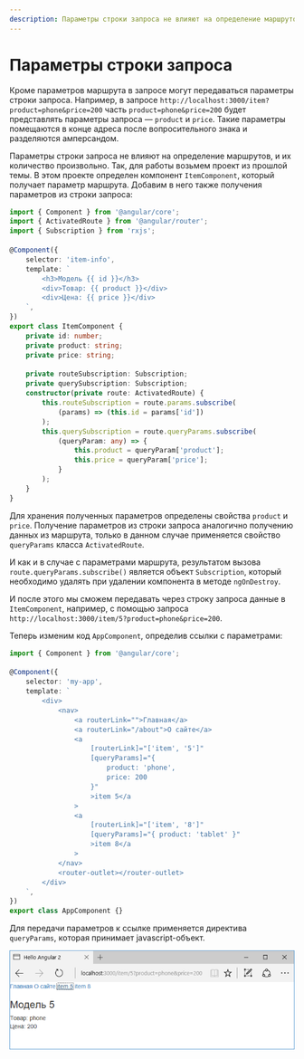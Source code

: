 ```yaml
---
description: Параметры строки запроса не влияют на определение маршрутов, и их количество произвольно
---
```


# Параметры строки запроса

Кроме параметров маршрута в запросе могут передаваться параметры строки запроса. Например, в запросе `http://localhost:3000/item?product=phone&price=200` часть `product=phone&price=200` будет представлять параметры запроса — `product` и `price`. Такие параметры помещаются в конце адреса после вопросительного знака и разделяются амперсандом.

Параметры строки запроса не влияют на определение маршрутов, и их количество произвольно. Так, для работы возьмем проект из прошлой темы. В этом проекте определен компонент `ItemComponent`, который получает параметр маршрута. Добавим в него также получения параметров из строки запроса:

```typescript
import { Component } from '@angular/core';
import { ActivatedRoute } from '@angular/router';
import { Subscription } from 'rxjs';

@Component({
    selector: 'item-info',
    template: `
        <h3>Модель {{ id }}</h3>
        <div>Товар: {{ product }}</div>
        <div>Цена: {{ price }}</div>
    `,
})
export class ItemComponent {
    private id: number;
    private product: string;
    private price: string;

    private routeSubscription: Subscription;
    private querySubscription: Subscription;
    constructor(private route: ActivatedRoute) {
        this.routeSubscription = route.params.subscribe(
            (params) => (this.id = params['id'])
        );
        this.querySubscription = route.queryParams.subscribe(
            (queryParam: any) => {
                this.product = queryParam['product'];
                this.price = queryParam['price'];
            }
        );
    }
}
```

Для хранения полученных параметров определены свойства `product` и `price`. Получение параметров из строки запроса аналогично получению данных из маршрута, только в данном случае применяется свойство `queryParams` класса `ActivatedRoute`.

И как и в случае с параметрами маршрута, результатом вызова `route.queryParams.subscribe()` является объект `Subscription`, который необходимо удалять при удалении компонента в методе `ngOnDestroy`.

И после этого мы сможем передавать через строку запроса данные в `ItemComponent`, например, с помощью запроса `http://localhost:3000/item/5?product=phone&price=200`.

Теперь изменим код `AppComponent`, определив ссылки с параметрами:

```typescript
import { Component } from '@angular/core';

@Component({
    selector: 'my-app',
    template: `
        <div>
            <nav>
                <a routerLink="">Главная</a>
                <a routerLink="/about">О сайте</a>
                <a
                    [routerLink]="['item', '5']"
                    [queryParams]="{
                        product: 'phone',
                        price: 200
                    }"
                    >item 5</a
                >
                <a
                    [routerLink]="['item', '8']"
                    [queryParams]="{ product: 'tablet' }"
                    >item 8</a
                >
            </nav>
            <router-outlet></router-outlet>
        </div>
    `,
})
export class AppComponent {}
```

Для передачи параметров к ссылке применяется директива `queryParams`, которая принимает javascript-объект.

![Скриншот](param-request-1.png)
